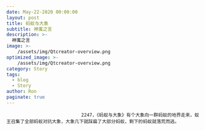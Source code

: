 ```yaml
---
date: May-22-2020 00:00:00
layout: post
title: 蚂蚁与大象
subtitle: 神寓之言
description: >-
  神寓之言
image: >-
    /assets/img/Qtcreator-overview.png
optimized_image: >-
    /assets/img/Qtcreator-overview.png
category: Story
tags:
  - blog
  - Story
author: Ron
paginate: true
---
```


							　　2247，《蚂蚁与大象》有个大象向一群蚂蚁的地界走来，蚁王召集了全部蚂蚁对抗大象，大象几下就踩扁了大部分蚂蚁，剩下的蚂蚁就落荒而逃。
							
							
						